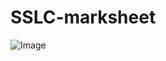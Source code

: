 # SSLC-marksheet
![Image](https://github.com/user-attachments/assets/97fc7f25-b04f-4136-b4d5-dc2690b34afa)
